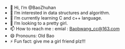 - 👋 Hi, I’m @BaoZhuhan
- 👀 I’m interested in data structures and algorithm.
- 🌱 I’m currently learning C and c++ language.
- 💞️ I’m looking to a pretty girl.
- 📫 How to reach me : emial : Baobwang_cc@163.com
- 😄 Pronouns: Old Bao
- ⚡ Fun fact: give me a girl friend plz!!!

<!---
BaoZhuhan/BaoZhuhan is a ✨ special ✨ repository because its `README.md` (this file) appears on your GitHub profile.
You can click the Preview link to take a look at your changes.
--->
